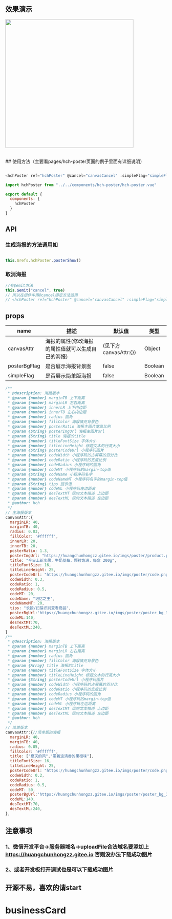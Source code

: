 ## 效果演示
<table>
<img src="https://huangchunhongzz.gitee.io/imgs/poster/poster_gif.gif" height = 400 div  />
</table>
## 使用方法（主要看pages/hch-poster页面的例子里面有详细说明）

```js

<hchPoster ref="hchPoster" @cancel="canvasCancel" :simpleFlag="simpleFlag" :posterBgFlag="posterBgFlag" :canvasAttr.sync="posterObj" />

import hchPoster from "../../components/hch-poster/hch-poster.vue"

export default {
  components: {
    hchPoster
  }
}

```
## API

### 生成海报的方法调用如
```js

this.$refs.hchPoster.posterShow()

```
### 取消海报
```js
//有$emit方法
this.$emit("cancel", true)
// 所以在组件中用@cancel绑定方法适用
// <hchPoster ref="hchPoster" @cancel="canvasCancel" :simpleFlag="simpleFlag" :posterBgFlag="posterBgFlag" :canvasAttr.sync="posterObj" />
```
## props

| name          | 描述         | 默认值      |   类型 |
| ------------- | ------------|-----------|-----------|
| canvasAttr          | 海报的属性(修改海报的属性值就可以生成自己的海报)         | (见下方canvasAttr:{})  | Object|
| posterBgFlag          | 是否展示海报背景图         | false  | Boolean|
| simpleFlag          | 是否展示简单版海报         | false  | Boolean|

```js
/**
 * @description: 海报版本
 * @param {number} marginTB 上下距离
 * @param {number} marginLR 左右距离
 * @param {number} innerLR 上下内边距
 * @param {number} innerTB 左右内边距
 * @param {number} radius 圆角
 * @param {number} fillColor 海报填充背景色
 * @param {number} posterRatio 海报主图片宽高比例
 * @param {String} posterImgUrl 海报主图片url
 * @param {String} title 海报的title
 * @param {number} titleFontSize 字体大小
 * @param {number} titleLineHeight 标题文本的行高大小
 * @param {String} posterCodeUrl 小程序码图片
 * @param {number} codeWidth 小程序码的占屏幕的百分比
 * @param {number} codeRatio 小程序码的宽度比例
 * @param {number} codeRadius 小程序码的圆角
 * @param {number} codeMT 小程序码的margin-top值
 * @param {String} codeName 小程序码名字
 * @param {number} codeNameMT 小程序码名字的margin-top值
 * @param {String} tips 提示语
 * @param {number} codeML 小程序码左边距离
 * @param {number} desTextMT 纵向文本描述 上边距
 * @param {number} desTextML 纵向文本描述 左边距
 * @author: hch
 */
// 主海报版本
canvasAttr:{
  marginLR: 40,
  marginTB: 40,
  radius: 0.03,
  fillColor: '#ffffff',
  innerLR: 20,
  innerTB: 20,
  posterRatio: 1.3,
  posterImgUrl: "https://huangchunhongzz.gitee.io/imgs/poster/product.png",
  title: "今日上新水果，牛奶草莓，颗粒饱满，每盒 200g",
  titleFontSize: 16,
  titleLineHeight: 25,
  posterCodeUrl: "https://huangchunhongzz.gitee.io/imgs/poster/code.png",
  codeWidth: 0.3,
  codeRatio: 1,
  codeRadius: 0.5,
  codeMT: 20,
  codeName: "记忆之王",
  codeNameMT: 20,
  tips: "长按/扫描识别查看商品",
  posterBgUrl:'https://huangchunhongzz.gitee.io/imgs/poster/poster_bg_3.png',
  codeML:140,
  desTextMT:70,
  desTextML:240,
}
/**
 * @description: 海报版本
 * @param {number} marginTB 上下距离
 * @param {number} marginLR 左右距离
 * @param {number} radius 圆角
 * @param {number} fillColor 海报填充背景色
 * @param {Array} title 海报的title
 * @param {number} titleFontSize 字体大小
 * @param {number} titleLineHeight 标题文本的行高大小
 * @param {String} posterCodeUrl 小程序码图片
 * @param {number} codeWidth 小程序码的占屏幕的百分比
 * @param {number} codeRatio 小程序码的宽度比例
 * @param {number} codeRadius 小程序码的圆角
 * @param {number} codeMT 小程序码的margin-top值
 * @param {number} codeML 小程序码左边距离
 * @param {number} desTextMT 纵向文本描述 上边距
 * @param {number} desTextML 纵向文本描述 左边距
 * @author: hch
 */
// 简单版本
canvasAttr:{//简单版的海报
  marginLR: 40,
  marginTB: 40,
  radius: 0.05,
  fillColor: '#ffffff',
  title: ["夏天的风","带着这清香的果橙味"],
  titleFontSize: 16,
  titleLineHeight: 25,
  posterCodeUrl: "https://huangchunhongzz.gitee.io/imgs/poster/code.png",
  codeWidth: 0.2,
  codeRatio: 1,
  codeRadius: 0.5,
  codeMT: 50,
  posterBgUrl:'https://huangchunhongzz.gitee.io/imgs/poster/poster_bg_3.png',
  codeML:140,
  desTextMT:70,
  desTextML:240,
},
```


## 注意事项

### 1、微信开发平台->服务器域名->uploadFile合法域名要添加上 https://huangchunhongzz.gitee.io 否则没办法下载成功图片

### 2、或者开发板打开调试也是可以下载成功图片

## 开源不易，喜欢的请start
# businessCard
